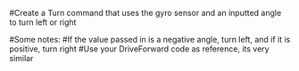 #Create a Turn command that uses the gyro sensor and an inputted angle to turn left or right

#Some notes:
#If the value passed in is a negative angle, turn left, and if it is positive, turn right
#Use your DriveForward code as reference, its very similar
